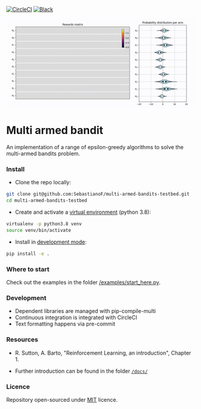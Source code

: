 [![CircleCI](https://circleci.com/gh/SebastianoF/multi-armed-bandits-testbed.svg?style=svg)](https://app.circleci.com/pipelines/github/SebastianoF/multi-armed-bandits-testbed)
[![Black](https://img.shields.io/badge/code%20style-black-000000.svg)](https://github.com/psf/black)

![Output sample](https://github.com/SebastianoF/multi-armed-bandits-testbed/blob/master/docs/figures/sequence.gif)


# Multi armed bandit

An implementation of a range of epsilon-greedy algorithms to solve the multi-armed bandits problem.

### Install

* Clone the repo locally:
```bash
git clone git@github.com:SebastianoF/multi-armed-bandits-testbed.git
cd multi-armed-bandits-testbed
```
* Create and activate a [virtual environment](https://docs.python.org/3/tutorial/venv.html) (python 3.8):
```bash
virtualenv -p python3.8 venv
source venv/bin/activate
```

* Install in [development mode](https://flamy.ca/blog/2017-01-02-installing-python-packages-in-development-mode.html):
```bash
pip install -e .
```

### Where to start

Check out the examples in the folder [/examples/start_here.py](https://github.com/SebastianoF/multi-armed-bandits-testbed/blob/master/examples/start_here.py).

### Development

+ Dependent libraries are managed with pip-compile-multi
+ Continuous integration is integrated with CircleCI
+ Text formatting happens via pre-commit

### Resources

* R. Sutton, A. Barto, "Reinforcement Learning, an introduction", Chapter 1.

* Further introduction can be found in the folder [`/docs/`](https://github.com/SebastianoF/multi-armed-bandits-testbed/blob/master/docs/bourbaki_pragmatist_MAB.pdf)

### Licence

Repository open-sourced under [MIT](https://choosealicense.com/licenses/mit/) licence.
